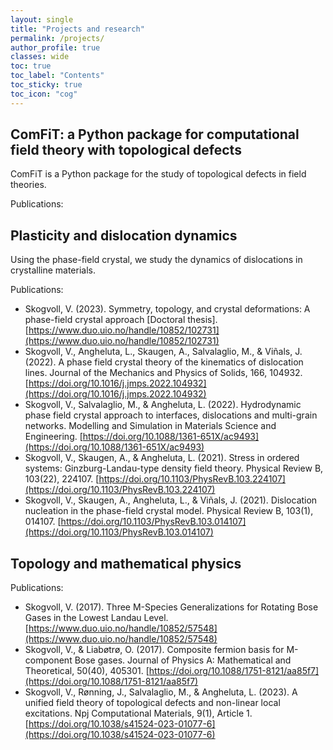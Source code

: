 ```yaml
---
layout: single
title: "Projects and research"
permalink: /projects/
author_profile: true
classes: wide
toc: true
toc_label: "Contents"
toc_sticky: true
toc_icon: "cog"
---
```


## ComFiT: a Python package for computational field theory with topological defects

ComFiT is a Python package for the study of topological defects in field theories.

Publications:

## Plasticity and dislocation dynamics

Using the phase-field crystal, we study the dynamics of dislocations in crystalline materials.

Publications:

* Skogvoll, V. (2023). Symmetry, topology, and crystal deformations: A phase-field crystal approach [Doctoral thesis]. [https://www.duo.uio.no/handle/10852/102731](https://www.duo.uio.no/handle/10852/102731)
* Skogvoll, V., Angheluta, L., Skaugen, A., Salvalaglio, M., & Viñals, J. (2022). A phase field crystal theory of the kinematics of dislocation lines. Journal of the Mechanics and Physics of Solids, 166, 104932. [https://doi.org/10.1016/j.jmps.2022.104932](https://doi.org/10.1016/j.jmps.2022.104932)
* Skogvoll, V., Salvalaglio, M., & Angheluta, L. (2022). Hydrodynamic phase field crystal approach to interfaces, dislocations and multi-grain networks. Modelling and Simulation in Materials Science and Engineering. [https://doi.org/10.1088/1361-651X/ac9493](https://doi.org/10.1088/1361-651X/ac9493)
* Skogvoll, V., Skaugen, A., & Angheluta, L. (2021). Stress in ordered systems: Ginzburg-Landau-type density field theory. Physical Review B, 103(22), 224107. [https://doi.org/10.1103/PhysRevB.103.224107](https://doi.org/10.1103/PhysRevB.103.224107)
* Skogvoll, V., Skaugen, A., Angheluta, L., & Viñals, J. (2021). Dislocation nucleation in the phase-field crystal model. Physical Review B, 103(1), 014107. [https://doi.org/10.1103/PhysRevB.103.014107](https://doi.org/10.1103/PhysRevB.103.014107)


## Topology and mathematical physics



Publications:

* Skogvoll, V. (2017). Three M-Species Generalizations for Rotating Bose Gases in the Lowest Landau Level. [https://www.duo.uio.no/handle/10852/57548](https://www.duo.uio.no/handle/10852/57548)
* Skogvoll, V., & Liabøtrø, O. (2017). Composite fermion basis for M-component Bose gases. Journal of Physics A: Mathematical and Theoretical, 50(40), 405301. [https://doi.org/10.1088/1751-8121/aa85f7](https://doi.org/10.1088/1751-8121/aa85f7)
* Skogvoll, V., Rønning, J., Salvalaglio, M., & Angheluta, L. (2023). A unified field theory of topological defects and non-linear local excitations. Npj Computational Materials, 9(1), Article 1. [https://doi.org/10.1038/s41524-023-01077-6](https://doi.org/10.1038/s41524-023-01077-6)


